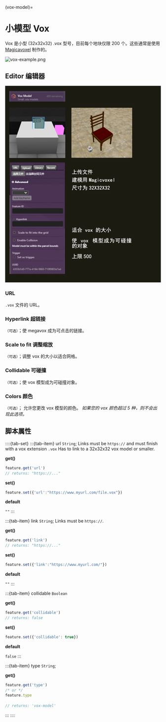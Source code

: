 (vox-model)=
# 小模型 Vox

Vox 是小型 (32x32x32) .vox 型号，目前每个地块仅限 200 个。这些通常是使用 [Magicavoxel](https://ephtracy.github.io/) 制作的。

![vox-example.png](https://wiki.cryptovoxels.com/vox-example.png)

## Editor 编辑器

![vox-model-editor](../../_static/img/Features/vox-model-editor.png)

### URL

`.vox` 文件的 URL。

### Hyperlink 超链接

`（可选）`；使 megavox 成为可点击的链接。

### Scale to fit 调整缩放

`（可选）`；调整 vox 的大小以适合网格。

### Collidable 可碰撞

`（可选）`；使 vox 模型成为可碰撞对象。

### Colors 颜色

`（可选）`；
允许您更改 vox 模型的颜色。
*如果您的 vox 颜色超过 5 种，则不会出现此选项。*


## 脚本属性

::::{tab-set}
:::{tab-item} url
`String`; Links must be `https://` and must finish with a vox extension `.vox`
Has to link to a 32x32x32 vox model or smaller.

**get()**

```js
feature.get('url')
// returns: "https://..."
```

**set()**

```js
feature.set({'url':"https://www.myurl.com/file.vox"})
```

**default**

`""`
:::

:::{tab-item} link
`String`; Links must be `https://`.

**get()**

```js
feature.get('link')
// returns: "https://..."
```

**set()**

```js
feature.set({'link':"https://www.myurl.com/"})
```

**default**

`""`
:::

:::{tab-item} collidable
`Boolean`

**get()**

```js
feature.get('collidable')
// returns: false
```

**set()**

```js
feature.set({'collidable': true})
```

**default**

`false`
:::

:::{tab-item} type
`String`;

**get()**

```js
feature.get('type')
/* or */
feature.type

// returns: 'vox-model'
```
:::
::::